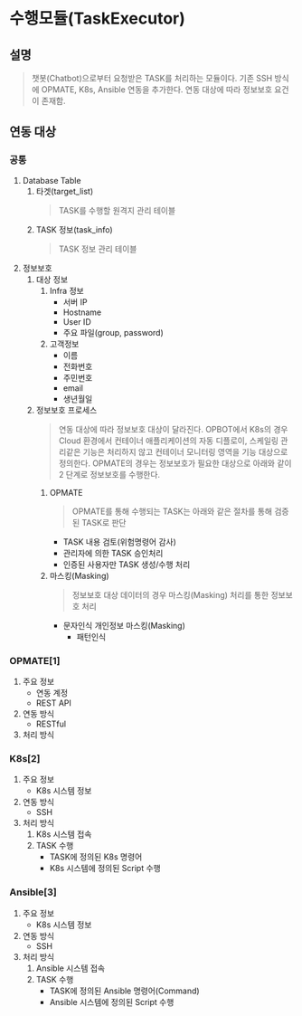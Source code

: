 # 수행모듈(TaskExecutor)
## 설명
> 챗봇(Chatbot)으로부터 요청받은 TASK를 처리하는 모듈이다. 기존 SSH 방식에 OPMATE, K8s, Ansible 연동을 추가한다.
> 연동 대상에 따라 정보보호 요건이 존재함.
## 연동 대상 
### 공통
1. Database Table
    1. 타겟(target_list)
        > TASK를 수행할 원격지 관리 테이블
    1. TASK 정보(task_info)
        > TASK 정보 관리 테이블
1. 정보보호
    1. 대상 정보
        1. Infra 정보
            * 서버 IP
            * Hostname
            * User ID
            * 주요 파일(group, password)
        1. 고객정보
            * 이름
            * 전화번호
            * 주민번호
            * email
            * 생년월일
    1. 정보보호 프로세스 
        > 연동 대상에 따라 정보보호 대상이 달라진다. OPBOT에서 K8s의 경우 Cloud 환경에서 컨테이너 애플리케이션의 자동 디플로이,
        > 스케일링 관리같은 기능은 처리하지 않고 컨테이너 모니터링 영역을 기능 대상으로 정의한다.
        > OPMATE의 경우는 정보보호가 필요한 대상으로 아래와 같이 2 단계로 정보보호를 수행한다.
        1. OPMATE
            > OPMATE를 통해 수행되는 TASK는 아래와 같은 절차를 통해 검증된 TASK로 판단
            * TASK 내용 검토(위험명령어 감사)
            * 관리자에 의한 TASK 승인처리
            * 인증된 사용자만 TASK 생성/수행 처리
        1. 마스킹(Masking)
            > 정보보호 대상 데이터의 경우 마스킹(Masking) 처리를 통한 정보보호 처리
            * 문자인식 개인정보 마스킹(Masking)
                * 패턴인식
### OPMATE[1]
1. 주요 정보
    * 연동 계정
    * REST API
1. 연동 방식
    * RESTful
1. 처리 방식
### K8s[2]
1. 주요 정보
    * K8s 시스템 정보
1. 연동 방식
    * SSH
1. 처리 방식
    1. K8s 시스템 접속
    1. TASK 수행
        * TASK에 정의된 K8s 명령어
        * K8s 시스템에 정의된 Script 수행
### Ansible[3]
1. 주요 정보
    * K8s 시스템 정보
1. 연동 방식
    * SSH
1. 처리 방식
    1. Ansible 시스템 접속
    1. TASK 수행
        * TASK에 정의된 Ansible 명령어(Command)
        * Ansible 시스템에 정의된 Script 수행
